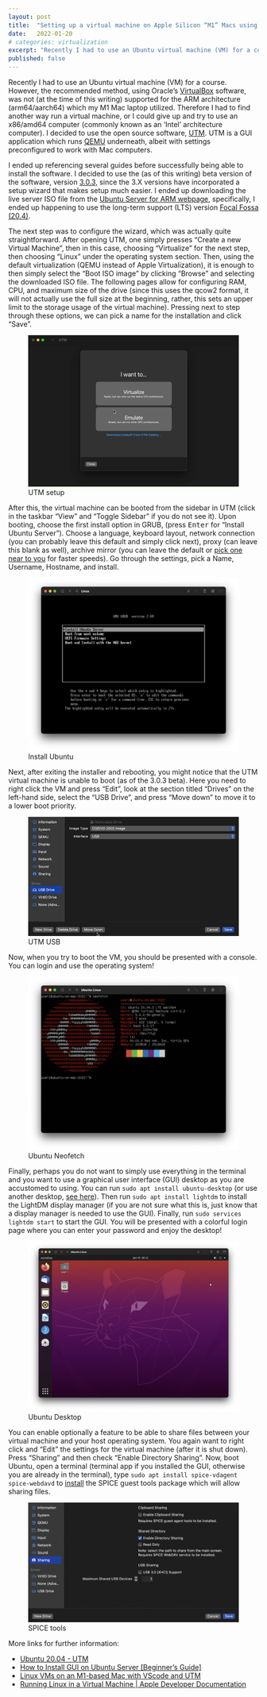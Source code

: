 ```yaml
---
layout: post
title:  "Setting up a virtual machine on Apple Silicon “M1” Macs using UTM"
date:   2022-01-20
# categories: virtualization
excerpt: "Recently I had to use an Ubuntu virtual machine (VM) for a course. However, the recommended method, using Oracle's VirtualBox software, was not (at the time of this writing) supported for the ARM architecture (arm64/aarch64) which my M1 Mac laptop utilized..."
published: false
---
```

<p>Recently I had to use an Ubuntu virtual machine (VM) for a course.
However, the recommended method, using Oracle’s <a
href="https://www.virtualbox.org">VirtualBox</a> software, was not (at
the time of this writing) supported for the ARM architecture
(arm64/aarch64) which my M1 Mac laptop utilized. Therefore I had to find
another way run a virtual machine, or I could give up and try to use an
x86/amd64 computer (commonly known as an ‘Intel’ architecture computer).
I decided to use the open source software, <a
href="https://github.com/utmapp/UTM">UTM</a>. UTM is a GUI application
which runs <a href="https://www.qemu.org">QEMU</a> underneath, albeit
with settings preconfigured to work with Mac computers.</p>
<p>I ended up referencing several guides before successfully being able
to install the software. I decided to use the (as of this writing) beta
version of the software, version <a
href="https://github.com/utmapp/UTM/releases/tag/v3.0.3">3.0.3</a>,
since the 3.X versions have incorporated a setup wizard that makes setup
much easier. I ended up downloading the live server ISO file from the <a
href="https://ubuntu.com/download/server/arm">Ubuntu Server for ARM
webpage</a>, specifically, I ended up happening to use the long-term
support (LTS) version <a
href="https://cdimage.ubuntu.com/releases/20.04/release/ubuntu-20.04.3-live-server-arm64.iso">Focal
Fossa (20.4)</a>.</p>
<p>The next step was to configure the wizard, which was actually quite
straightforward. After opening UTM, one simply presses “Create a new
Virtual Machine”, then in this case, choosing “Virtualize” for the next
step, then choosing “Linux” under the operating system section. Then,
using the default virtualization (QEMU instead of Apple Virtualization),
it is enough to then simply select the “Boot ISO image” by clicking
“Browse” and selecting the downloaded ISO file. The following pages
allow for configuring RAM, CPU, and maximum size of the drive (since
this uses the qcow2 format, it will not actually use the full size at
the beginning, rather, this sets an upper limit to the storage usage of
the virtual machine). Pressing next to step through these options, we
can pick a name for the installation and click “Save”.</p>
<!-- ![select VM]({{ site.url }}/assets/2022/01/selectVM.png){: width="250" } ![select Virtualize]({{ site.url }}/assets/2022/01/selectVirtualize.png){: width="250" } ![select Linux]({{ site.url }}/assets/2022/01/selectLinux.png){: width="250" } ![choose ISO]({{ site.url }}/assets/2022/01/utmBootISO.png){: width="250" } ![chosen ISO]({{ site.url }}/assets/2022/01/utmBootISO2.png){: width="250" } ![UTM summary]({{ site.url }}/assets/2022/01/utmSummary.png){: width="250" }  -->
<figure>
<img src="/assets/2022/01/utmSetup.gif"
alt="UTM setup" />
<figcaption aria-hidden="true">UTM setup</figcaption>
</figure>
<p>After this, the virtual machine can be booted from the sidebar in UTM
(click in the taskbar “View” and “Toggle Sidebar” if you do not see it).
Upon booting, choose the first install option in GRUB, (press
<kbd>Enter</kbd> for “Install Ubuntu Server”). Choose a language,
keyboard layout, network connection (you can probably leave this default
and simply click next), proxy (can leave this blank as well), archive
mirror (you can leave the default or <a
href="https://launchpad.net/ubuntu/+archivemirrors">pick one near to
you</a> for faster speeds). Go through the settings, pick a Name,
Username, Hostname, and install.</p>
<figure>
<img src="/assets/2022/01/installUbuntu.png"
alt="Install Ubuntu" />
<figcaption aria-hidden="true">Install Ubuntu</figcaption>
</figure>
<p>Next, after exiting the installer and rebooting, you might notice
that the UTM virtual machine is unable to boot (as of the 3.0.3 beta).
Here you need to right click the VM and press “Edit”, look at the
section titled “Drives” on the left-hand side, select the “USB Drive”,
and press “Move down” to move it to a lower boot priority.</p>
<!-- ![UTM USB]({{ site.url }}/assets/2022/01/utmUSB.png){: width="300" }  ![UTM USB2]({{ site.url }}/assets/2022/01/utmUSB2.png){: width="300" }  -->
<figure>
<img src="/assets/2022/01/utmUsbDrive.gif"
alt="UTM USB" />
<figcaption aria-hidden="true">UTM USB</figcaption>
</figure>
<p>Now, when you try to boot the VM, you should be presented with a
console. You can login and use the operating system!</p>
<!-- ![Ubuntu TTY]({{ site.url }}/assets/2022/01/ubuntuTTY.png) -->
<figure>
<img src="/assets/2022/01/ubuntuNeofetch.png"
alt="Ubuntu Neofetch" />
<figcaption aria-hidden="true">Ubuntu Neofetch</figcaption>
</figure>
<p>Finally, perhaps you do not want to simply use everything in the
terminal and you want to use a graphical user interface (GUI) desktop as
you are accustomed to using. You can run
<code>sudo apt install ubuntu-desktop</code> (or use another desktop, <a
href="https://itsfoss.com/install-gui-ubuntu-server/">see here</a>).
Then run <code>sudo apt install lightdm</code> to install the LightDM
display manager (if you are not sure what this is, just know that a
display manager is needed to use the GUI). Finally, run
<code>sudo services lightdm start</code> to start the GUI. You will be
presented with a colorful login page where you can enter your password
and enjoy the desktop!</p>
<figure>
<img src="/assets/2022/01/ubuntuDesktop.png"
alt="Ubuntu Desktop" />
<figcaption aria-hidden="true">Ubuntu Desktop</figcaption>
</figure>
<p>You can enable optionally a feature to be able to share files between
your virtual machine and your host operating system. You again want to
right click and “Edit” the settings for the virtual machine (after it is
shut down). Press “Sharing” and then check “Enable Directory Sharing”.
Now, boot Ubuntu, open a terminal (terminal app if you installed the
GUI, otherwise you are already in the terminal), type
<code>sudo apt install spice-vdagent spice-webdavd</code> to <a
href="https://mac.getutm.app/support/">install</a> the SPICE guest tools
package which will allow sharing files.</p>
<figure>
<img src="/assets/2022/01/utmSharing.png"
alt="SPICE tools" />
<figcaption aria-hidden="true">SPICE tools</figcaption>
</figure>
<p>More links for further information: 
<ul>
<li><a
href="https://mac.getutm.app/gallery/ubuntu-20-04">Ubuntu 20.04 -
UTM</a></li>
<li><a href="https://itsfoss.com/install-gui-ubuntu-server/">How
to Install GUI on Ubuntu Server [Beginner’s Guide]</a></li>
<li><a
href="https://medium.com/@lizrice/linux-vms-on-an-m1-based-mac-with-vscode-and-utm-d73e7cb06133">Linux
VMs on an M1-based Mac with VScode and UTM</a></li>
<li><a
href="https://developer.apple.com/documentation/virtualization/running_linux_in_a_virtual_machine">Running
Linux in a Virtual Machine | Apple Developer Documentation</a></li>
</ul>
</p>
